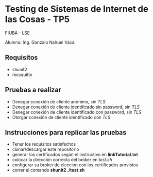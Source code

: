 # Testing de Sistemas de Internet de las Cosas - TP5
FIUBA - LSE

Alumno: Ing. Gonzalo Nahuel Vaca
## Requisitos
* shunit2
* mosquitto
## Pruebas a realizar
* Denegar conexión de cliente anónimo, sin *TLS*
* Denegar conexión de cliente identificado sin password, sin *TLS*
* Denegar conexión de cliente identificado con password, sin *TLS*
* Otorgar conexión de cliente identificado con *TLS*
## Instrucciones para replicar las pruebas
* Tener los requisitos satisfechos
* clonar/descargar este repositorio
* generar los certificados según el instructivo en **linkTutorial.txt**
* colocar la dirección correcta del broker en *test.sh*
* configurar su broker de elección con los certificados provistos
* correr el comando **shunit2 ./test.sh**